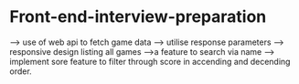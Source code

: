 # Front-end-interview-preparation

--> use of web api to fetch game data
--> utilise response parameters
--> responsive design listing all games
-->a feature to search via name
--> implement sore feature to filter through score in accending and decending order.
